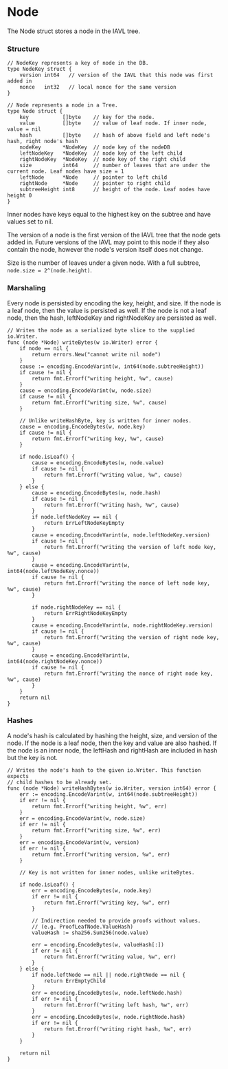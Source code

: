 # Node

The Node struct stores a node in the IAVL tree. 

### Structure

```golang
// NodeKey represents a key of node in the DB.
type NodeKey struct {
	version int64	// version of the IAVL that this node was first added in
	nonce   int32	// local nonce for the same version
}

// Node represents a node in a Tree.
type Node struct {
	key           []byte	// key for the node.
	value         []byte	// value of leaf node. If inner node, value = nil
	hash          []byte	// hash of above field and left node's hash, right node's hash
	nodeKey       *NodeKey	// node key of the nodeDB
	leftNodeKey   *NodeKey	// node key of the left child
	rightNodeKey  *NodeKey	// node key of the right child
	size          int64		// number of leaves that are under the current node. Leaf nodes have size = 1
	leftNode      *Node		// pointer to left child
	rightNode     *Node		// pointer to right child
	subtreeHeight int8		// height of the node. Leaf nodes have height 0
}
```

Inner nodes have keys equal to the highest key on the subtree and have values set to nil.

The version of a node is the first version of the IAVL tree that the node gets added in. Future versions of the IAVL may point to this node if they also contain the node, however the node's version itself does not change.

Size is the number of leaves under a given node. With a full subtree, `node.size = 2^(node.height)`.

### Marshaling 

Every node is persisted by encoding the key, height, and size. If the node is a leaf node, then the value is persisted as well. If the node is not a leaf node, then the hash, leftNodeKey and rightNodeKey are persisted as well.

```golang
// Writes the node as a serialized byte slice to the supplied io.Writer.
func (node *Node) writeBytes(w io.Writer) error {
	if node == nil {
		return errors.New("cannot write nil node")
	}
	cause := encoding.EncodeVarint(w, int64(node.subtreeHeight))
	if cause != nil {
		return fmt.Errorf("writing height, %w", cause)
	}
	cause = encoding.EncodeVarint(w, node.size)
	if cause != nil {
		return fmt.Errorf("writing size, %w", cause)
	}

	// Unlike writeHashByte, key is written for inner nodes.
	cause = encoding.EncodeBytes(w, node.key)
	if cause != nil {
		return fmt.Errorf("writing key, %w", cause)
	}

	if node.isLeaf() {
		cause = encoding.EncodeBytes(w, node.value)
		if cause != nil {
			return fmt.Errorf("writing value, %w", cause)
		}
	} else {
		cause = encoding.EncodeBytes(w, node.hash)
		if cause != nil {
			return fmt.Errorf("writing hash, %w", cause)
		}
		if node.leftNodeKey == nil {
			return ErrLeftNodeKeyEmpty
		}
		cause = encoding.EncodeVarint(w, node.leftNodeKey.version)
		if cause != nil {
			return fmt.Errorf("writing the version of left node key, %w", cause)
		}
		cause = encoding.EncodeVarint(w, int64(node.leftNodeKey.nonce))
		if cause != nil {
			return fmt.Errorf("writing the nonce of left node key, %w", cause)
		}

		if node.rightNodeKey == nil {
			return ErrRightNodeKeyEmpty
		}
		cause = encoding.EncodeVarint(w, node.rightNodeKey.version)
		if cause != nil {
			return fmt.Errorf("writing the version of right node key, %w", cause)
		}
		cause = encoding.EncodeVarint(w, int64(node.rightNodeKey.nonce))
		if cause != nil {
			return fmt.Errorf("writing the nonce of right node key, %w", cause)
		}
	}
	return nil
}
```

### Hashes

A node's hash is calculated by hashing the height, size, and version of the node. If the node is a leaf node, then the key and value are also hashed. If the node is an inner node, the leftHash and rightHash are included in hash but the key is not.

```golang
// Writes the node's hash to the given io.Writer. This function expects
// child hashes to be already set.
func (node *Node) writeHashBytes(w io.Writer, version int64) error {
	err := encoding.EncodeVarint(w, int64(node.subtreeHeight))
	if err != nil {
		return fmt.Errorf("writing height, %w", err)
	}
	err = encoding.EncodeVarint(w, node.size)
	if err != nil {
		return fmt.Errorf("writing size, %w", err)
	}
	err = encoding.EncodeVarint(w, version)
	if err != nil {
		return fmt.Errorf("writing version, %w", err)
	}

	// Key is not written for inner nodes, unlike writeBytes.

	if node.isLeaf() {
		err = encoding.EncodeBytes(w, node.key)
		if err != nil {
			return fmt.Errorf("writing key, %w", err)
		}

		// Indirection needed to provide proofs without values.
		// (e.g. ProofLeafNode.ValueHash)
		valueHash := sha256.Sum256(node.value)

		err = encoding.EncodeBytes(w, valueHash[:])
		if err != nil {
			return fmt.Errorf("writing value, %w", err)
		}
	} else {
		if node.leftNode == nil || node.rightNode == nil {
			return ErrEmptyChild
		}
		err = encoding.EncodeBytes(w, node.leftNode.hash)
		if err != nil {
			return fmt.Errorf("writing left hash, %w", err)
		}
		err = encoding.EncodeBytes(w, node.rightNode.hash)
		if err != nil {
			return fmt.Errorf("writing right hash, %w", err)
		}
	}

	return nil
}
```
